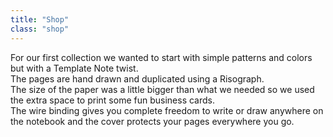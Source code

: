 ```yaml
---
title: "Shop"
class: "shop"
---
```


For our first collection we wanted to start with simple patterns and colors but with a Template Note twist.  
The pages are hand drawn and duplicated using a Risograph.  
The size of the paper was a little bigger than what we needed so we used the extra space to print some fun business cards.  
The wire binding gives you complete freedom to write or draw anywhere on the notebook and the cover protects your pages everywhere you go. 